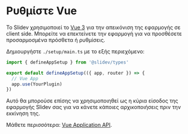 # Ρυθμίστε Vue

<Environment type="client" />

Το Slidev χρησιμοποιεί το [Vue 3](https://v3.vuejs.org/) για την απεικόνιση της εφαρμογής σε client side. Μπορείτε να επεκτείνετε την εφαρμογή για να προσθέσετε προσαρμοσμένα πρόσθετα ή ρυθμίσεις.

Δημιουργήστε `./setup/main.ts` με το εξής περιεχόμενο:

```ts
import { defineAppSetup } from '@slidev/types'

export default defineAppSetup(({ app, router }) => {
  // Vue App
  app.use(YourPlugin)
})
```

Αυτό θα μπορούσε επίσης να χρησιμοποιηθεί ως η κύρια είσοδος της εφαρμογής Slidev σας για να κάνετε κάποιες αρχικοποιήσεις πριν την εκκίνηση της.

Μάθετε περισσότερα: [Vue Application API](https://v3.vuejs.org/api/application-api.html#component).
